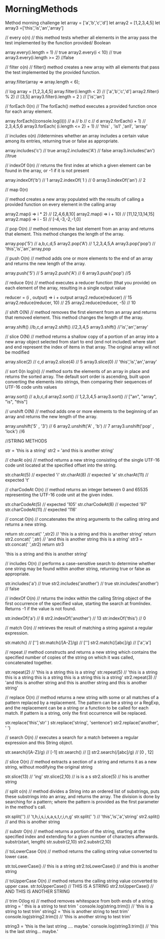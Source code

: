 # MorningMethods
Method morning challenge
let array = ['a','b','c','d']
let array2 = [1,2,3,4,5]
let array3 =['this','is','an','array']

// every
o(n)
// this method tests whether all elements in the array pass the test implemented by the  function provided/ Boolean

array.every(i.length = 1)
// true
array2.every(i < 10)
// true
array3.every(i.length >= 2)
//false


// filter
o(n)
//  filter() method creates a new array with all elements that pass the test implemented by the provided function.

array.filter(array => array.length < 6);

// log
array = [1,2,3,4,5] 
array.filter(i.length < 2)
// ['a','b','c','d']
array2.filter(i % 2)
// [3,5]
array3.filter(i.length = 2 )
// ['is','an']

// forEach
0(n)
// The forEach() method executes a provided function once for each array element.

array.forEach((console.log(i)))
// a
// b
// c
// d
array2.forEach(i + 1)
// 2,3,4,5,6
array3.forEach( (i.length <= 2) + 1)
// 'this' , 'is1' ,'an1', 'array'

// includes
o(n)
//determines whether an array includes a certain value among its entries, returning true or false as appropriate.

array.includes('c')
// true
array2.includes('A')
// false
array3.includes('an')
//true

// indexOf
0(n)
//  returns the first index at which a given element can be found in the array, or -1 if it is not present

array.indexOf('b')
// 1
array2.indexOf( 1 )
// 0
array3.indexOf('an')
// 2

// map
0(n)

// method creates a new array populated with the results of calling a provided function on every element in the calling array

array2.map(i => i * 2)
// [2,4,6,8,10]
array2.map(i => i + 10)
// [11,12,13,14,15]
array2.map(i => i - 5)
// [-4,-3,-2,-1,0]

// pop
O(n)
//  method removes the last element from an array and returns that element. This method changes the length of the array.

array.pop('5')
// a,b,c,d,5
array2.pop('A')
// 1,2,3,4,5,A
array3.pop('pop')
// 'this','is','an','array,pop

// push
O(n)
// method adds one or more elements to the end of an array and returns the new length of the array.

array.push('5')
// 5
array2.push('A')
// 6
array3.push('pop')
//5

// reduce
0(n)
// method executes a reducer function (that you provide) on each element of the array, resulting in a single output value

reducer = (i , output) => i + output
array2.reduce(reducer)
// 15
array2.reduce(reducer, 10)
// 25
array2.reduce(reducer, -5)
// 10

// shift
O(N)
// method removes the first element from an array and returns that removed element. This method changes the length of the array.

array.shift()
//b,c,d
array2.shift()
//2,3,4,5
array3.shift()
//'is','an','array'

// slice
O(N)
// method returns a shallow copy of a portion of an array into a new array object selected from start to end (end not included) where start and end represent the index of items in that array. The original array will not be modified

array.slice(2)
// c,d
array2.slice(4)
// 5
array3.slice(0)
// 'this','is','an','array'

// sort
0(n log(n))
//  method sorts the elements of an array in place and returns the sorted array. The default sort order is ascending, built upon converting the elements into strings, then comparing their sequences of UTF-16 code units values

array.sort()
// a,b,c,d
array2.sort()
// 1,2,3,4,5
array3.sort()
// ["an", "array", "is", "this"]

// unshift
O(N)
//  method adds one or more elements to the beginning of an array and returns the new length of the array.

array.unshift('5' , '3')
// 6
array2.unshift('A' , 'b')
// 7
array3.unshift('pop' , 'lock')
//6

//STRING METHODS

str = 'this is a string'
str2 = 'and this is another string'


// charAt o(n)
// method returns a new string consisting of the single UTF-16 code unit located at the specified offset into the string.

str.charAt(5)
// expected
'i'
str.charAt(8)
// expected
'a'
str.charAt(11)
// expected
't'

// charCodeAt O(n)
// method returns an integer between 0 and 65535 representing the UTF-16 code unit at the given index.


str.charCodeAt(5)
// expected
'105'
str.charCodeAt(8)
// expected
'97'
str.charCodeAt(11)
// expected
'116'

// concat O(n)
// concatenates the string arguments to the calling string and returns a new string.

return str.concat(' ',str2)
// 'this is a string and this is another string'
return str2.concat(' ',str)
// 'and this is another string this is a string'
str3 = str.concat(' ',str2)
return str3

'this is a string and this is another string'

// includes O(n)
// performs a case-sensitive search to determine whether one string may be found within another string, returning true or false as appropriate.

str.includes('a')
// true
str2.includes('another')
// true
str.includes('another')
// false


// indexOf O(n)
// returns the index within the calling String object of the first occurrence of the specified value, starting the search at fromIndex. Returns -1 if the value is not found.


str.indexOf('a')
// 8
str2.indexOf('another')
// 13
str.indexOf('this')
// 0

// match O(n)
// retrieves the result of matching a string against a regular expression.

str.match()
// ['']
str.match(/[A-Z]/g)
// ['']
str2.match(/[abc]/g)
// ['a','a']



// repeat
// method constructs and returns a new string which contains the specified number of copies of the string on which it was called, concatenated together.

str.repeat(2)
// 'this is a string this is a string'
str.repeat(5)
// 'this is a string this is a string this is a string this is a string this is a string'
str2.repeat(3)
// 'and this is another string and this is another string and this is another string'

// replace O(n)
// method returns a new string with some or all matches of a pattern replaced by a replacement. The pattern can be a string or a RegExp, and the replacement can be a string or a function to be called for each match. If pattern is a string, only the first occurrence will be replaced.

str.replace('this','str' )
str.replace('string', 'sentence')
str2.replace('another', ' ')

// search O(n)
// executes a search for a match between a regular expression and this String object.

str.search(/[A-Z]/g)
// [-1]
str.search()
// []
str2.search(/[abc]/g)
// [0 , 12]


// slice O(n)
//  method extracts a section of a string and returns it as a new string, without modifying the original string

str.slice(13)
// 'ing'
str.slice(2,10)
// is is a s
str2.slice(5)
// his is another string

// split o(n)
// method divides a String into an ordered list of substrings, puts these substrings into an array, and returns the array.  The division is done by searching for a pattern; where the pattern is provided as the first parameter in the method's call.

str.split('')
// 't,h,i,s,i,s,a,s,t,r,i,n,g'
str.split(' ')
// 'this','is','a','string'
str2.split()
// and this is another string

// substr O(n)
// method returns a portion of the string, starting at the specified index and extending for a given number of characters afterwards.
substr(start, length)
str.substr(2,10)
str2.substr(2,10)

// toLowerCase O(n)
// method returns the calling string value converted to lower case.

str.toLowerCase()
// this is a string
str2.toLowerCase()
// and this is another string

// toUpperCase O(n)
// method returns the calling string value converted to upper case.
 str.toUpperCase()
// THIS IS A STRING
 str2.toUpperCase()
// AND THIS IS ANOTHER STRING

// trim O(log n)
//  method removes whitespace from both ends of a string.
string = '   this is a string to test trim   '
console.log(string.trim())
// 'this is a string to test trim'
string2 = 'this is another string   to  test trim'
console.log(string2.trim())
// 'this is another string to test trim'

string3 = 'this  is the last string ....  maybe.'
console.log(string3.trim())
// 'this is the last string... maybe.'

